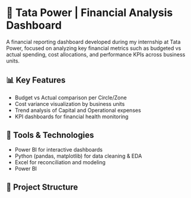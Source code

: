 # 💼 Tata Power | Financial Analysis Dashboard

A financial reporting dashboard developed during my internship at Tata Power, focused on analyzing key financial metrics such as budgeted vs actual spending, cost allocations, and performance KPIs across business units.

## 📊 Key Features

- Budget vs Actual comparison per Circle/Zone
- Cost variance visualization by business units
- Trend analysis of Capital and Operational expenses
- KPI dashboards for financial health monitoring

## 🧰 Tools & Technologies

- Power BI for interactive dashboards
- Python (pandas, matplotlib) for data cleaning & EDA
- Excel for reconciliation and modeling
- Power BI 

## 📁 Project Structure

